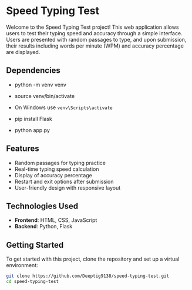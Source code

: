 # Speed Typing Test

Welcome to the Speed Typing Test project! This web application allows users to test their typing speed and accuracy through a simple interface. Users are presented with random passages to type, and upon submission, their results including words per minute (WPM) and accuracy percentage are displayed.

## Dependencies
- python -m venv venv
- source venv/bin/activate
- On Windows use `venv\Scripts\activate`

- pip install Flask

- python app.py

## Features

- Random passages for typing practice
- Real-time typing speed calculation
- Display of accuracy percentage
- Restart and exit options after submission
- User-friendly design with responsive layout

## Technologies Used

- **Frontend**: HTML, CSS, JavaScript
- **Backend**: Python, Flask

## Getting Started

To get started with this project, clone the repository and set up a virtual environment:

```bash
git clone https://github.com/Deeptig9138/speed-typing-test.git
cd speed-typing-test



